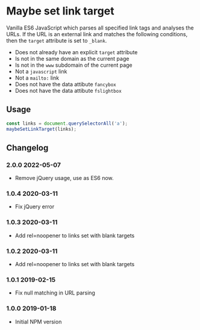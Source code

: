 # Maybe set link target

Vanilla ES6 JavaScript which parses all specified link tags and analyses the URLs. If the URL is an external link and matches the following conditions, then the `target` attribute is set to `_blank`.

-   Does not already have an explicit `target` attribute
-   Is not in the same domain as the current page
-   Is not in the `www` subdomain of the current page
-   Not a `javascript` link
-   Not a `mailto:` link
-   Does not have the data attibute `fancybox`
-   Does not have the data attibute `fslightbox`

## Usage

```javascript
const links = document.querySelectorAll('a');
maybeSetLinkTarget(links);
```

## Changelog

### 2.0.0 2022-05-07

-   Remove jQuery usage, use as ES6 now.

### 1.0.4 2020-03-11

-   Fix jQuery error

### 1.0.3 2020-03-11

-   Add rel=noopener to links set with blank targets

### 1.0.2 2020-03-11

-   Add rel=noopener to links set with blank targets

### 1.0.1 2019-02-15

-   Fix null matching in URL parsing

### 1.0.0 2019-01-18

-   Initial NPM version
